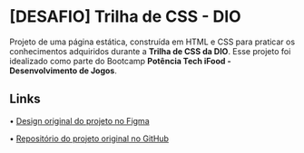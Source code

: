 # [DESAFIO] Trilha de CSS - DIO

Projeto de uma página estática, construída em HTML e CSS para praticar os conhecimentos adquiridos durante a **Trilha de CSS da DIO**. Esse projeto foi idealizado como parte do Bootcamp **Potência Tech iFood - Desenvolvimento de Jogos**.

## Links

• [Design original do projeto no Figma](https://www.figma.com/file/3PiokoJj9IhGDnNiWAJbz7/DIO---Desafio-01?node-id=0%3A1)

• [Repositório do projeto original no GitHub](https://github.com/digitalinnovationone/trilha-css-desafio-01)
